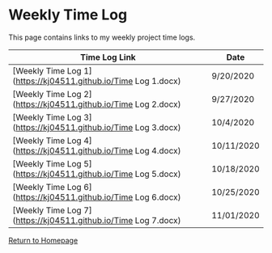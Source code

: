 # Weekly Time Log

This page contains links to my weekly project time logs. 

**Time Log Link** | **Date**
------------ | -----------
[Weekly Time Log 1](https://kj04511.github.io/Time Log 1.docx) | 9/20/2020
[Weekly Time Log 2](https://kj04511.github.io/Time Log 2.docx) | 9/27/2020
[Weekly Time Log 3](https://kj04511.github.io/Time Log 3.docx) | 10/4/2020
[Weekly Time Log 4](https://kj04511.github.io/Time Log 4.docx) | 10/11/2020
[Weekly Time Log 5](https://kj04511.github.io/Time Log 5.docx) | 10/18/2020
[Weekly Time Log 6](https://kj04511.github.io/Time Log 6.docx) | 10/25/2020
[Weekly Time Log 7](https://kj04511.github.io/Time Log 7.docx) | 11/01/2020



[Return to Homepage](https://kj04511.github.io/)
